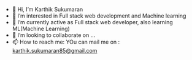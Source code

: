 - 👋 Hi, I’m Karthik Sukumaran
- 👀 I’m interested in Full stack web development and Machine learning
- 🌱 I’m currently active as Full stack web developer, also learning ML(Machine Learning)
- 💞️ I’m looking to collaborate on ...
- 📫 How to reach me: YOu can mail me on : karthik.sukumaran85@gmail.com

<!---
Karthik8520/Karthik8520 is a ✨ special ✨ repository because its `README.md` (this file) appears on your GitHub profile.
You can click the Preview link to take a look at your changes.
--->
